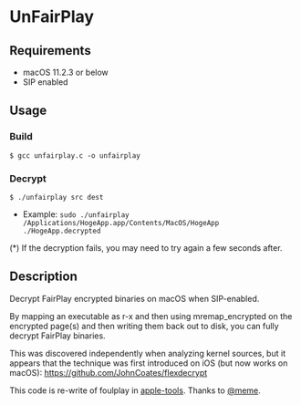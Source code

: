 # UnFairPlay

## Requirements
- macOS 11.2.3 or below
- SIP enabled

## Usage
### Build
```
$ gcc unfairplay.c -o unfairplay
```

### Decrypt
```
$ ./unfairplay src dest
```
- Example: `sudo ./unfairplay /Applications/HogeApp.app/Contents/MacOS/HogeApp ./HogeApp.decrypted`

(*) If the decryption fails, you may need to try again a few seconds after.

## Description

Decrypt FairPlay encrypted binaries on macOS when SIP-enabled.

By mapping an executable as r-x and then using mremap_encrypted on the encrypted page(s) and then writing them back out to disk, you can fully decrypt FairPlay binaries.

This was discovered independently when analyzing kernel sources, but it appears that the technique was first introduced on iOS (but now works on macOS): https://github.com/JohnCoates/flexdecrypt

This code is re-write of foulplay in [apple-tools](https://github.com/meme/apple-tools). Thanks to [@meme](https://github.com/meme). 
